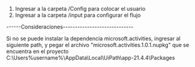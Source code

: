 1. Ingresar a la carpeta /Config para colocar el usuario
2. Ingresar a la carpeta /input para configurar el flujo

------Consideraciones-----------------------------

Si no se puede instalar la dependencia microsoft.activities, ingresar al siguiente path, y pegar el archivo "microsoft.activities.1.0.1.nupkg" que se encuentra en el proyecto
C:\Users\%username%\AppData\Local\UiPath\app-21.4.4\Packages